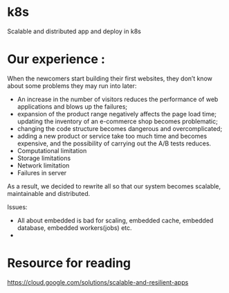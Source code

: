 # k8s
Scalable and distributed app and deploy in k8s

# Our experience :
When the newcomers start building their first websites, they don’t know about some problems they may run into later:

- An increase in the number of visitors reduces the performance of web applications
and blows up the failures;  
- expansion of the product range negatively affects the page load time; updating 
the inventory of an e-commerce shop becomes problematic;  
- changing the code structure becomes dangerous and overcomplicated; 
- adding a new product or service take too much time and becomes expensive, 
and the possibility of carrying out the A/B tests reduces.
- Computational limitation
- Storage limitations
- Network limitation
- Failures in server

As a result, we decided to rewrite all so that our system becomes scalable, maintainable and distributed.

Issues: 
- All about embedded is bad for scaling, embedded cache, embedded database, embedded workers(jobs) etc.
- 




# Resource for reading

https://cloud.google.com/solutions/scalable-and-resilient-apps
